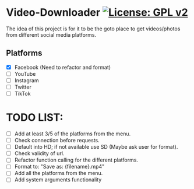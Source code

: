 # Video-Downloader [![License: GPL v2](https://img.shields.io/badge/License-GPL%20v2-blue.svg)](https://www.gnu.org/licenses/old-licenses/gpl-2.0.en.html)

The idea of this project is for it to be the goto place to get videos/photos
from different social media platforms.

## Platforms
- [x] Facebook (Need to refactor and format)
- [ ] YouTube
- [ ] Instagram
- [ ] Twitter
- [ ] TikTok

# TODO LIST:
- [ ] Add at least 3/5 of the platforms from the menu.
- [ ] Check connection before requests.
- [ ] Default into HD; if not available use SD (Maybe ask user for format).
- [ ] Check validity of url.
- [ ] Refactor function calling for the different platforms.
- [ ] Format to: "Save as: {filename}.mp4"
- [ ] Add all the platforms from the menu.
- [ ] Add system arguments functionality
